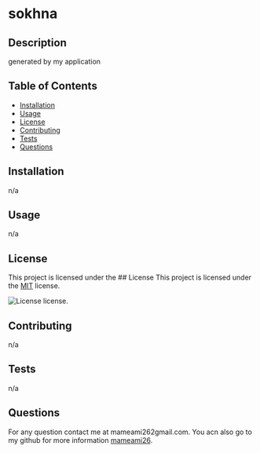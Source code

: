 # sokhna
  ## Description
  generated by my application
  
  ## Table of Contents
  - [Installation](#installation)
  - [Usage](#usage)
  - [License](#license)
  - [Contributing](#contributing)
  - [Tests](#tests)
  - [Questions](#questions)
  
  ## Installation
  n/a
  
  ## Usage
  n/a
  
  ## License
  This project is licensed under the ## License
This project is licensed under the [MIT](https://opensource.org/licenses/MIT) license.

  ![License](https://img.shields.io/badge/License-MIT-blue.svg) license.
  
  ## Contributing
  n/a
  
  ## Tests
  n/a
  
  ## Questions
  For any question contact me at mameami262gmail.com. You acn also go to my github for more information  [mameami26](https://github.com/mameami26).